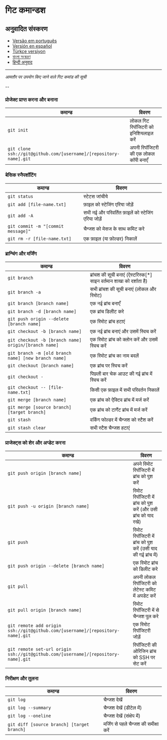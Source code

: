 गिट कमान्डश
============

## अनुवादित संस्करण
- [Versão em português](READMEpt.md)
- [Versión en español](READMEes.md)
- [Türkçe versiyon](READMEtr.md)
- [বাংলা সংস্করণ](READMEbn.md)
- [हिन्दी अनुवाद](READMEhi.md)

___

_आमतौर पर उपयोग किए जाने वाले गिट कमांड की सूची_

--

### प्रोजेक्ट प्राप्त करना और बनाना

| कमान्ड | विवरण |
| ----- | ----- |
| `git init` | लोकल गिट रिपॉजिटरी को इनिशियलाइज़ करें |
| `git clone ssh://git@github.com/[username]/[repository-name].git` | अपनी रिपॉजिटरी की एक लोकल कॉपी बनाएँ |

### बेसिक स्नैपशॉटिंग

| कमान्ड | विवरण |
| ----- | ----- |
| `git status` | स्टेटस जांचीये |
| `git add [file-name.txt]` | फ़ाइल को स्टेजिंग एरिया जोड़ें |
| `git add -A` | सभी नई और परिवर्तित फ़ाइलें को स्टेजिंग एरिया जोड़ें |
| `git commit -m "[commit message]"` | चैन्जश को मेसज के साथ कमिट करे |
| `git rm -r [file-name.txt]` | एक फ़ाइल (या फ़ोल्डर) निकालें |

### ब्रान्चिंग और मर्जिंग

| कमान्ड | विवरण |
| ----- | ----- |
| `git branch` | ब्रांचश की सूची बनाएं (ऐस्टरिस्क[*] साइन वर्तमान शाखा को दर्शाता है) |
| `git branch -a` | सभी ब्रांचश की सूची बनाएं (लोकल और रिमोट) |
| `git branch [branch name]` | एक नई ब्रांच बनाएँ |
| `git branch -d [branch name]` | एक ब्रांच डिलीट करे |
| `git push origin --delete [branch name]` | एक रिमोट ब्रांच हटाएं |
| `git checkout -b [branch name]` | एक नई ब्रांच बनाएं और उसमें स्विच करें |
| `git checkout -b [branch name] origin/[branch name]` | एक रिमोट ब्रांच को क्लोन करें और उसमें स्विच करें |
| `git branch -m [old branch name] [new branch name]` | एक रिमोट ब्रांच का नाम बदलें |
| `git checkout [branch name]` | एक ब्रांच पर स्विच करें |
| `git checkout -` | पिछली बार चेक आउट की गई ब्रांच में स्विच करें |
| `git checkout -- [file-name.txt]` | किसी एक फ़ाइल में सभी परिवर्तन निकालें |
| `git merge [branch name]` | एक ब्रांच को ऐक्टिव ब्रांच में मर्ज करें |
| `git merge [source branch] [target branch]` | एक ब्रांच को टार्गेट ब्रांच में मर्ज करें |
| `git stash` | वर्किंग फोल्डर में चैन्जश को स्टैश करें |
| `git stash clear` | सभी स्टैश चैन्जश हटाएं |

### प्राजेक्ट्स को शेर और अप्डेट करना

| कमान्ड | विवरण |
| ----- | ----- |
| `git push origin [branch name]` | अपने रिमोट रिपॉजिटरी में ब्रांच को पुश करें |
| `git push -u origin [branch name]` | रिमोट रिपॉजिटरी में ब्रांच को पुश करें (और उसी ब्रांच को याद रखे) |
| `git push` | रिमोट रिपॉजिटरी में ब्रांच को पुश करें (उसी याद की गई ब्रांच में) |
| `git push origin --delete [branch name]` | एक रिमोट ब्रांच को डिलीट करे |
| `git pull` | अपनी लोकल रिपॉजिटरी को लेटेस्ट कमिट में अपडेट करें |
| `git pull origin [branch name]` | रिमोट रिपॉजिटरी में से चैन्जश पुल करे |
| `git remote add origin ssh://git@github.com/[username]/[repository-name].git` | एक रिमोट रिपॉजिटरी जोड़ें |
| `git remote set-url origin ssh://git@github.com/[username]/[repository-name].git` | रिपॉजिटरी की ओरिजिन ब्रांच को SSH पर सेट करें |

### निरीक्षण और तुलना

| कमान्ड | विवरण |
| ----- | ----- |
| `git log` | चैन्जश देखें |
| `git log --summary` | चैन्जश देखें (डीटेल में) |
| `git log --oneline` | चैन्जश देखें (संक्षेप में) |
| `git diff [source branch] [target branch]` | मर्जिंग से पहले चैन्जश की समीक्षा करें |
